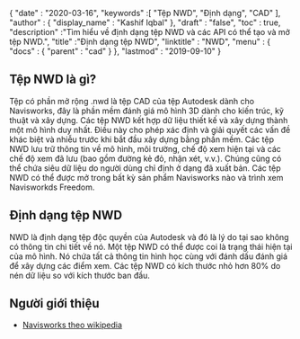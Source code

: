 {
  "date" : "2020-03-16",
  "keywords" :[ "Tệp NWD", "Định dạng", "CAD" ],
  "author" : {
    "display_name" : "Kashif Iqbal"
},
  "draft" : "false",
  "toc" : true,
  "description" :"Tìm hiểu về định dạng tệp NWD và các API có thể tạo và mở tệp NWD.",
  "title" :"Định dạng tệp NWD",
  "linktitle" : "NWD",
  "menu" : {
    "docs" : {
      "parent" : "cad"
}
},
  "lastmod" : "2019-09-10"
}

## Tệp NWD là gì?

Tệp có phần mở rộng .nwd là tệp CAD của tệp Autodesk dành cho Navisworks, đây là phần mềm đánh giá mô hình 3D dành cho kiến trúc, kỹ thuật và xây dựng. Các tệp NWD kết hợp dữ liệu thiết kế và xây dựng thành một mô hình duy nhất. Điều này cho phép xác định và giải quyết các vấn đề khác biệt và nhiễu trước khi bắt đầu xây dựng bằng phần mềm. Các tệp NWD lưu trữ thông tin về mô hình, môi trường, chế độ xem hiện tại và các chế độ xem đã lưu (bao gồm đường kẻ đỏ, nhận xét, v.v.). Chúng cũng có thể chứa siêu dữ liệu do người dùng chỉ định ở dạng đã xuất bản. Các tệp NWD có thể được mở trong bất kỳ sản phẩm Navisworks nào và trình xem Navisworkds Freedom.

## Định dạng tệp NWD

NWD là định dạng tệp độc quyền của Autodesk và đó là lý do tại sao không có thông tin chi tiết về nó. Một tệp NWD có thể được coi là trạng thái hiện tại của mô hình. Nó chứa tất cả thông tin hình học cùng với đánh dấu đánh giá để xây dựng các điểm xem. Các tệp NWD có kích thước nhỏ hơn 80% do nén dữ liệu so với kích thước ban đầu.

## Người giới thiệu ##

* [Navisworks theo wikipedia](https://en.wikipedia.org/wiki/Navisworks)

